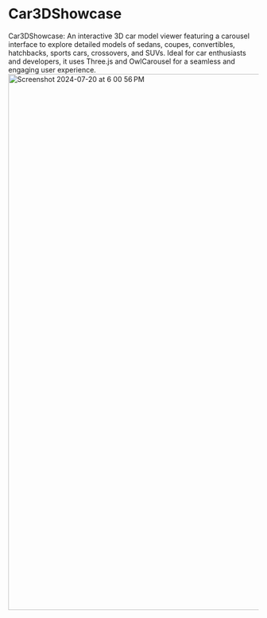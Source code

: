 # Car3DShowcase
Car3DShowcase: An interactive 3D car model viewer featuring a carousel interface to explore detailed models of sedans, coupes, convertibles, hatchbacks, sports cars, crossovers, and SUVs. Ideal for car enthusiasts and developers, it uses Three.js and OwlCarousel for a seamless and engaging user experience.
<img width="1077" alt="Screenshot 2024-07-20 at 6 00 56 PM" src="https://github.com/user-attachments/assets/affa0bdf-f7ea-47bf-9a09-0b7d5a1922d3">
